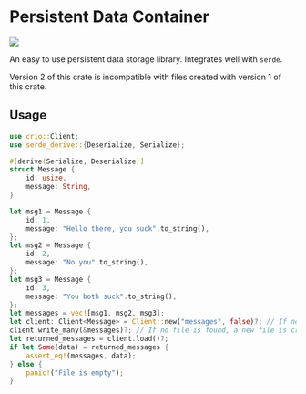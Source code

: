 # Persistent Data Container

<a href="https://docs.rs/crio"><img src="https://docs.rs/crio/badge.svg"></a>

An easy to use persistent data storage library. Integrates well with `serde`.

Version 2 of this crate is incompatible with files created with version 1 of this crate.

## Usage

```rust
use crio::Client;
use serde_derive::{Deserialize, Serialize};

#[derive(Serialize, Deserialize)]
struct Message {
    id: usize,
    message: String,
}

let msg1 = Message {
    id: 1,
    message: "Hello there, you suck".to_string(),
};
let msg2 = Message {
    id: 2,
    message: "No you".to_string(),
};
let msg3 = Message {
    id: 3,
    message: "You both suck".to_string(),
};
let messages = vec![msg1, msg2, msg3];
let client: Client<Message> = Client::new("messages", false)?; // If no file is found, a new empty file is created.
client.write_many(&messages)?; // If no file is found, a new file is created and then written to. Append is set to false such that it overwrites any previous value stored on the same file
let returned_messages = client.load()?;
if let Some(data) = returned_messages {
    assert_eq!(messages, data);
} else {
    panic!("File is empty");
}
```
